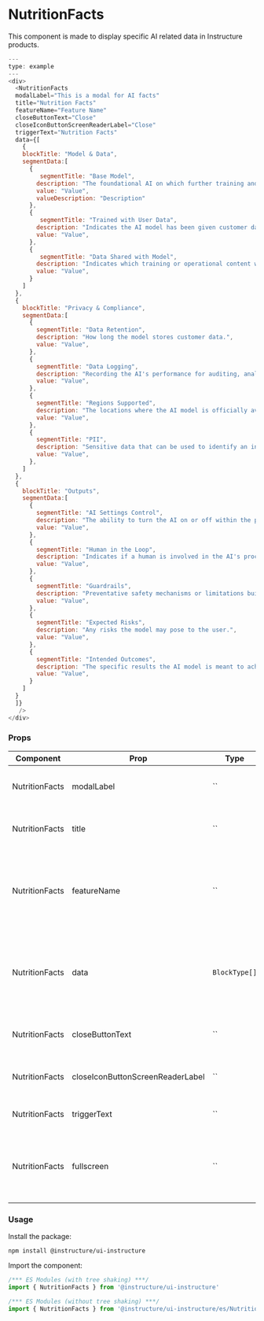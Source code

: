 # NutritionFacts


This component is made to display specific AI related data in Instructure products.

```js
---
type: example
---
<div>
  <NutritionFacts
  modalLabel="This is a modal for AI facts"
  title="Nutrition Facts"
  featureName="Feature Name"
  closeButtonText="Close"
  closeIconButtonScreenReaderLabel="Close"
  triggerText="Nutrition Facts"
  data={[
    {
    blockTitle: "Model & Data",
    segmentData:[
      {
         segmentTitle: "Base Model",
        description: "The foundational AI on which further training and customizations are built.",
        value: "Value",
        valueDescription: "Description"
      },
      {
         segmentTitle: "Trained with User Data",
        description: "Indicates the AI model has been given customer data in order to improve its results.",
        value: "Value",
      },
      {
         segmentTitle: "Data Shared with Model",
        description: "Indicates which training or operational content was given to the model.",
        value: "Value",
      }
    ]
  },
  {
    blockTitle: "Privacy & Compliance",
    segmentData:[
      {
        segmentTitle: "Data Retention",
        description: "How long the model stores customer data.",
        value: "Value",
      },
      {
        segmentTitle: "Data Logging",
        description: "Recording the AI's performance for auditing, analysis, and improvement.",
        value: "Value",
      },
      {
        segmentTitle: "Regions Supported",
        description: "The locations where the AI model is officially available and supported.",
        value: "Value",
      },
      {
        segmentTitle: "PII",
        description: "Sensitive data that can be used to identify an individual.",
        value: "Value",
      },
    ]
  },
  {
    blockTitle: "Outputs",
    segmentData:[
      {
        segmentTitle: "AI Settings Control",
        description: "The ability to turn the AI on or off within the product.",
        value: "Value",
      },
      {
        segmentTitle: "Human in the Loop",
        description: "Indicates if a human is involved in the AI's process or output.",
        value: "Value",
      },
      {
        segmentTitle: "Guardrails",
        description: "Preventative safety mechanisms or limitations built into the AI model.",
        value: "Value",
      },
      {
        segmentTitle: "Expected Risks",
        description: "Any risks the model may pose to the user.",
        value: "Value",
      },
      {
        segmentTitle: "Intended Outcomes",
        description: "The specific results the AI model is meant to achieve.",
        value: "Value",
      }
    ]
  }
  ]}
   />
</div>
```


### Props

| Component | Prop | Type | Required | Default | Description |
|-----------|------|------|----------|---------|-------------|
| NutritionFacts | modalLabel | `` | Yes | - | i18n text for the label of the modal |
| NutritionFacts | title | `` | Yes | - | i18n text for the Nutrition Facts title |
| NutritionFacts | featureName | `` | Yes | - | i18n text for the feature name that the Nutrition Facts describes |
| NutritionFacts | data | `BlockType[]` | Yes | - | i18n text for the "model and data" heading of the Nutrition Facts |
| NutritionFacts | closeButtonText | `` | Yes | - | i18n text for the close button |
| NutritionFacts | closeIconButtonScreenReaderLabel | `` | Yes | - | i18n text for the close iconButton |
| NutritionFacts | triggerText | `` | Yes | - | i18n text for the trigger |
| NutritionFacts | fullscreen | `` | No | `false` | sets the modal size to 'fullscreen'. Used for small viewports |

### Usage

Install the package:

```shell
npm install @instructure/ui-instructure
```

Import the component:

```javascript
/*** ES Modules (with tree shaking) ***/
import { NutritionFacts } from '@instructure/ui-instructure'

/*** ES Modules (without tree shaking) ***/
import { NutritionFacts } from '@instructure/ui-instructure/es/NutritionFacts/index'
```

